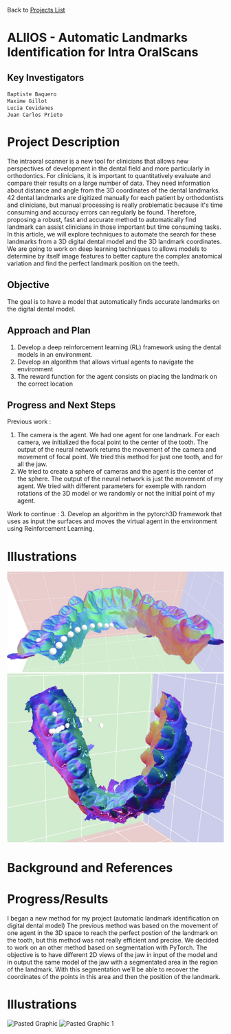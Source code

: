 Back to [Projects List](../../README.md#ProjectsList)

# ALIIOS - Automatic Landmarks Identification for Intra OralScans


## Key Investigators
    Baptiste Baquero
    Maxime Gillot 
    Lucia Cevidanes
    Juan Carlos Prieto
    


# Project Description

<!-- Add a short paragraph describing the project. -->
The intraoral scanner is a new tool for clinicians that allows new perspectives of development in the dental field and more particularly in orthodontics. 
For clinicians, it is important to quantitatively evaluate and compare their results on a large number of data. They need information about distance and
angle from the 3D coordinates of the dental landmarks. 42 dental landmarks are digitized manually for each patient by orthodontists and clinicians, but manual 
processing is really problematic because it's time consuming and accuracy errors can regularly be found. Therefore, proposing a robust, fast and accurate method
to automatically find landmark can assist clinicians in those important but time consuming tasks. In this article, we will explore techniques to automate the
search for these landmarks from a 3D digital dental model and the 3D landmark coordinates. We are going to work on deep learning techniques to allows models to 
determine by itself image features to better capture the complex anatomical variation and find the perfect landmark position on the teeth. 

## Objective

<!-- Describe here WHAT you would like to achieve (what you will have as end result). -->
The goal is to have a model that automatically finds accurate landmarks on the digital dental model.

## Approach and Plan

<!-- Describe here HOW you would like to achieve the objectives stated above. -->

1. Develop a deep reinforcement learning (RL) framework using the dental models in an environment. 
2. Develop an algorithm that allows virtual agents to navigate the environment
3. The reward function for the agent consists on placing the landmark on the correct location

## Progress and Next Steps

<!-- Update this section as you make progress, describing of what you have ACTUALLY DONE. If there are specific steps that you could not complete then you can describe them here, too. -->
Previous work :
1. The camera is the agent. We had one agent for one landmark. For each camera, we initialized the focal point to the center of the tooth. The output of the
neural network returns the movement of the camera and movement of focal point. We tried this method for just one tooth, and for all the jaw.
2. We tried to create a sphere of cameras and the agent is the center of the sphere. The output of the neural network is just the movement of my agent. We tried with different parameters for exemple with random rotations of the 3D model or we randomly or not the initial point of my agent. 

Work to continue :
3. Develop an algorithm in the pytorch3D framework that uses as input the surfaces and moves the virtual agent in the environment using Reinforcement Learning. 

# Illustrations

<!-- Add pictures and links to videos that demonstrate what has been accomplished.-->

![Screenshot 1](presentaion_1.jpeg)
![Searching for landmark](presentation.jpeg)

# Background and References

<!-- If you developed any software, include link to the source code repository. If possible, also add links to sample data, and to any relevant publications. -->

# Progress/Results
I began a new method for my project (automatic landmark identification on digital dental model)
The previous method was based on the movement of one agent in the 3D space to reach the perfect postion of the landmark on the tooth, 
but this method was not really efficient and precise.
We decided to work on an other method based on segmentation with PyTorch.
The objective is to have different 2D views of the jaw in input of the model and in output the same model of the jaw with a segmentated area in the region of the landmark.
With this segmentation we’ll be able to recover the coordinates of the points in this area and then the position of the landmark. 


# Illustrations
![Pasted Graphic](https://user-images.githubusercontent.com/83285614/150446964-7d2020b5-3850-42fd-bc29-334bea6d2770.jpeg)
![Pasted Graphic 1](https://user-images.githubusercontent.com/83285614/150447011-cc7a8b5e-5032-40c6-9024-a9e123599ad4.jpeg)
